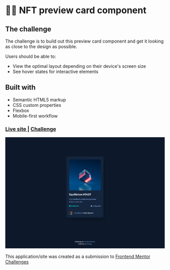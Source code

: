 # 👩‍💻 NFT preview card component

## The challenge

The challenge is to build out this preview card component and get it looking as close to the design as possible.

Users should be able to:

- View the optimal layout depending on their device's screen size
- See hover states for interactive elements

## Built with

- Semantic HTML5 markup
- CSS custom properties
- Flexbox
- Mobile-first workflow


<div>
  <h3>
    <a href= "https://amansgz.github.io/css-nft-preview-card/">
      Live site
    </a>
    <span> | </span>
    <a href= "https://www.frontendmentor.io/challenges/nft-preview-card-component-SbdUL_w0U">
      Challenge
    </a>
  </h3>
</div>

![challenge](./styles/images/preview.png)

This application/site was created as a submission to <a href= "https://www.frontendmentor.io/">Frontend Mentor Challenges</a> 
